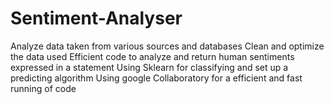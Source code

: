 # Sentiment-Analyser
Analyze data taken from various sources and databases
Clean and optimize the data used
Efficient code to analyze and return human sentiments expressed in a statement
Using Sklearn for classifying and set up a predicting algorithm
Using google Collaboratory for a efficient and fast running of code
